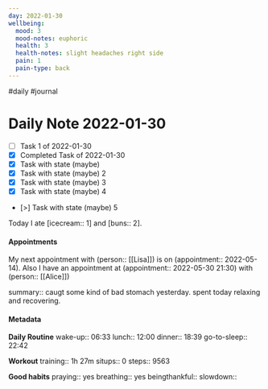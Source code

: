 ```yaml
---
day: 2022-01-30
wellbeing:
  mood: 3
  mood-notes: euphoric
  health: 3
  health-notes: slight headaches right side
  pain: 1
  pain-type: back
---
```

#daily #journal

# Daily Note 2022-01-30

- [ ] Task 1 of 2022-01-30
- [x] Completed Task of 2022-01-30
- [x] Task with state (maybe)
- [x] Task with state (maybe) 2
- [x] Task with state (maybe) 3
- [x] Task with state (maybe) 4
- [>] Task with state (maybe) 5

Today I ate [icecream:: 1] and [buns:: 2].

#### Appointments
My next appointment with (person:: [[Lisa]]) is on (appointment:: 2022-05-14).
Also I have an appointment at (appointment:: 2022-05-30 21:30) with (person:: [[Alice]])

summary:: caugt some kind of bad stomach yesterday. spent today relaxing and recovering.

#### Metadata

**Daily Routine**
wake-up:: 06:33
lunch:: 12:00
dinner:: 18:39
go-to-sleep:: 22:42

**Workout**
training:: 1h 27m
situps:: 0
steps:: 9563

**Good habits**
praying:: yes
breathing:: yes
beingthankful:: 
slowdown:: 
